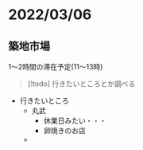 # 2022/03/06

## 築地市場

1～2時間の滞在予定(11～13時)

> [!todo]
> 行きたいところとか調べる

- 行きたいところ
  - 丸武
    - 休業日みたい・・・
    - 卵焼きのお店
  - 